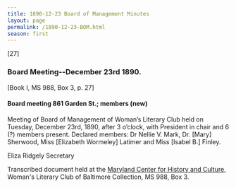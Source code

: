 ```yaml
---
title: 1890-12-23 Board of Management Minutes
layout: page
permalink: /1890-12-23-BOM.html
season: first
---
```

[27]

### Board Meeting--December 23rd 1890.
[Book I, MS 988, Box 3, p. 27]

#### Board meeting 861 Garden St.; members (new)

Meeting of Board of Management of Woman’s Literary Club held on Tuesday, December 23rd, 1890, after 3 o’clock, with President in chair and 6 (?) members present. Declared members: Dr Nellie V. Mark, Dr. [Mary] Sherwood, Miss [Elizabeth Wormeley] Latimer and Miss [Isabel B.] Finley.

Eliza Ridgely
Secretary

Transcribed document held at the [Maryland Center for History and Culture](http://mdhs.org/), Woman's Literary Club of Baltimore Collection, MS 988, Box 3. 